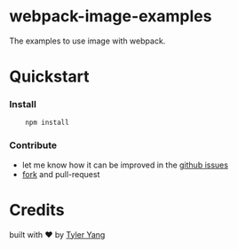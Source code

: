 # webpack-image-examples

The examples to use image with webpack.
# Quickstart

### Install
```sh
    npm install
```

### Contribute
- let me know how it can be improved in the [github
  issues](https://github.com/tyleryang/webpack-image-examples/issues)
- [fork](https://github.com/tyleryang/webpack-image-examples) and pull-request

# Credits
built with ❤ by [Tyler Yang](http://tyleryang.com)
